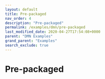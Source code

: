 ```yaml
---
layout: default
title: Pre-packaged
nav_order: 4
description: "Pre-packaged"
permalink: /examples/dmn/pre-packaged
last_modified_date: 2020-04-27T17:54:08+0000
parent: "DMN Examples"
grand_parent: "Examples"
search_exclude: true
---
```


# Pre-packaged
